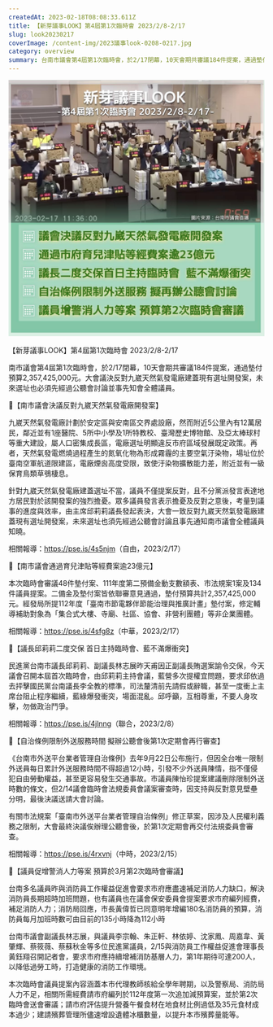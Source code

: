 ```yaml
---
createdAt: 2023-02-18T08:08:33.611Z
title: 【新芽議事LOOK】第4屆第1次臨時會 2023/2/8-2/17
slug: look20230217
coverImage: /content-img/2023議事look-0208-0217.jpg
category: overview
summary: 台南市議會第4屆第1次臨時會，於2/17閉幕，10天會期共審議184件提案，通過墊付預算2,357,425,000元。大會議決反對九崴天然氣發電廠建蓋現有選址開發案，未來選址也必須先經過公聽會討論並事先知會全體議員。
---
```

![](/content-img/2023議事look-0208-0217.jpg)

【新芽議事LOOK】第4屆第1次臨時會 2023/2/8-2/17

南市議會第4屆第1次臨時會，於2/17閉幕，10天會期共審議184件提案，通過墊付預算2,357,425,000元。大會議決反對九崴天然氣發電廠建蓋現有選址開發案，未來選址也必須先經過公聽會討論並事先知會全體議員。



📌【南市議會決議反對九崴天然氣發電廠開發案】

九崴天然氣發電廠計劃於安定區與安南區交界處設廠，然而附近5公里內有12萬居民，鄰近並有1座醫院、5所中小學及1所特教校、臺灣歷史博物館、及亞太棒球村等重大建設，屬人口密集成長區，電廠選址明顯違反市府區域發展既定政策。再者，天然氣發電燃燒過程產生的氮氧化物為形成霧霾的主要空氣汙染物，場址位於臺南空軍航道限建區，電廠煙囪高度受限，致使汙染物擴散能力差，附近並有一級保育鳥類草鴞棲息。

針對九崴天然氣發電廠建蓋選址不當，議員不僅提案反對，且不分黨派發言表達地方居民對於該開發案的強烈擔憂。眾多議員發言表示擔憂及反對之意後，考量到議事的進度與效率，由主席邱莉莉議長發起表決，大會一致反對九崴天然氣發電廠建蓋現有選址開發案，未來選址也須先經過公聽會討論且事先通知南市議會全體議員知曉。

相關報導：<https://pse.is/4s5njm>（自由，2023/2/17）



📌【南市議會通過育兒津貼等經費案逾23億元】

本次臨時會審議48件墊付案、111年度第二預備金動支數額表、市法規案1案及134件議員提案。二備金及墊付案皆依聯審意見通過，墊付預算共計2,357,425,000元。經發局所提112年度「臺南市節電夥伴節能治理與推廣計畫」墊付案，修定輔導補助對象為「集合式大樓、寺廟、社區、協會、非營利團體」等非企業團體。

相關報導：<https://pse.is/4sfg8z>（中華，2023/2/17）



📌【議長邱莉莉二度交保 首日主持臨時會、藍不滿爆衝突】

民進黨台南市議長邱莉莉、副議長林志展昨天甫因正副議長賄選案諭令交保，今天議會召開本屆首次臨時會，由邱莉莉主持會議，藍營多次提權宜問題，要求邱依過去抨擊國民黨台南議長李全教的標準，司法釐清前先請假或辭職，甚至一度衝上主席台阻止程序繼續，藍綠爆發衝突，場面混亂。邱呼籲，互相尊重，不要人身攻擊，勿做政治鬥爭。

相關報導：<https://pse.is/4jlnng>（聯合，2023/2/8）



📌【自治條例限制外送服務時間 擬辦公聽會後第1次定期會再行審查】

《台南市外送平台業者管理自治條例》去年9月22日公布施行，但因全台唯一限制外送員每日累計外送服務時間不得超過12小時，引發不少外送員陳情，指不僅侵犯自由勞動權益，甚至更容易發生交通事故。市議員陳怡珍提案建議刪除限制外送時數的條文，但2/14議會臨時會法規委員會議案審查時，因支持與反對意見壁壘分明，最後決議送請大會討論。

有關市法規案「臺南市外送平台業者管理自治條例」修正草案，因涉及人民權利義務之限制，大會最終決議俟辦理公聽會後，於第1次定期會再交付法規委員會審查。

相關報導：<https://pse.is/4rxvnj>（中時，2023/2/15）



📌【議員促增警消人力等案 預算於3月第2次臨時會審議】

台南多名議員昨與消防員工作權益促進會要求市府應盡速補足消防人力缺口，解決消防員長期超時加班問題，也有議員也在議會保安委員會提案要求市府編列經費，補足消防人力；消防局回應，市長黃偉哲已同意明年增編180名消防員的預算，消防員每月加班時數可由目前的135小時降為112小時

台南市議會副議長林志展，與議員李宗翰、朱正軒、林依婷、沈家鳳、周嘉韋、黃肇輝、蔡筱薇、蔡蘇秋金等多位民進黨議員，2/15與消防員工作權益促進會理事長黃鈺翔召開記者會，要求市府應持續增補消防基層人力，第1年期待可達200人，以降低過勞工時，打造健康的消防工作環境。

本次臨時會議員提案內容涵蓋本市代理教師核給全學年聘期，以及警察局、消防局人力不足，相關所需經費請市府編列於112年度第一次追加減預算案，並於第2次臨時會送會審議；請市府評估提升營養午餐食材在地食材比例過低及35元食材成本過少；建請殯葬管理所儘速增設遺體冰櫃數量，以提升本市殯葬量能等。